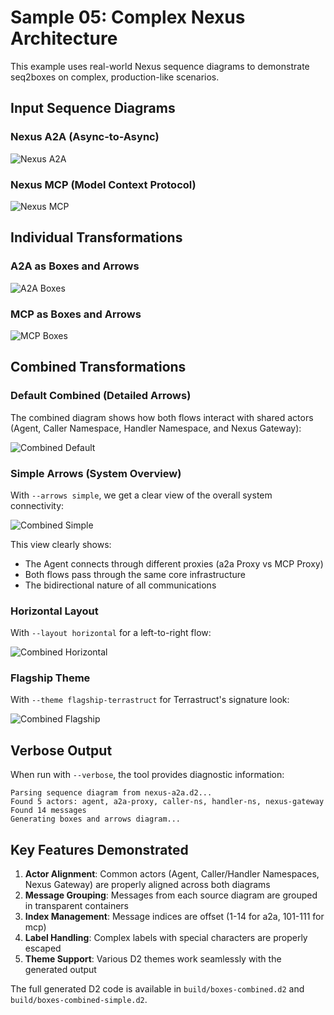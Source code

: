 # Sample 05: Complex Nexus Architecture

This example uses real-world Nexus sequence diagrams to demonstrate seq2boxes on complex, production-like scenarios.

## Input Sequence Diagrams

### Nexus A2A (Async-to-Async)
![Nexus A2A](build/nexus-a2a.svg)

### Nexus MCP (Model Context Protocol)
![Nexus MCP](build/nexus-mcp.svg)

## Individual Transformations

### A2A as Boxes and Arrows
![A2A Boxes](build/boxes-a2a.svg)

### MCP as Boxes and Arrows
![MCP Boxes](build/boxes-mcp.svg)

## Combined Transformations

### Default Combined (Detailed Arrows)

The combined diagram shows how both flows interact with shared actors (Agent, Caller Namespace, Handler Namespace, and Nexus Gateway):

![Combined Default](build/boxes-combined.svg)

### Simple Arrows (System Overview)

With `--arrows simple`, we get a clear view of the overall system connectivity:

![Combined Simple](build/boxes-combined-simple.svg)

This view clearly shows:
- The Agent connects through different proxies (a2a Proxy vs MCP Proxy)
- Both flows pass through the same core infrastructure
- The bidirectional nature of all communications

### Horizontal Layout

With `--layout horizontal` for a left-to-right flow:

![Combined Horizontal](build/boxes-combined-horizontal.svg)

### Flagship Theme

With `--theme flagship-terrastruct` for Terrastruct's signature look:

![Combined Flagship](build/boxes-combined-flagship.svg)

## Verbose Output

When run with `--verbose`, the tool provides diagnostic information:

```
Parsing sequence diagram from nexus-a2a.d2...
Found 5 actors: agent, a2a-proxy, caller-ns, handler-ns, nexus-gateway
Found 14 messages
Generating boxes and arrows diagram...
```

## Key Features Demonstrated

1. **Actor Alignment**: Common actors (Agent, Caller/Handler Namespaces, Nexus Gateway) are properly aligned across both diagrams
2. **Message Grouping**: Messages from each source diagram are grouped in transparent containers
3. **Index Management**: Message indices are offset (1-14 for a2a, 101-111 for mcp)
4. **Label Handling**: Complex labels with special characters are properly escaped
5. **Theme Support**: Various D2 themes work seamlessly with the generated output

The full generated D2 code is available in `build/boxes-combined.d2` and `build/boxes-combined-simple.d2`.
